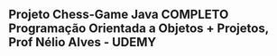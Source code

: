 ## Projeto Chess-Game Java COMPLETO Programação Orientada a Objetos + Projetos, Prof Nélio Alves - UDEMY

